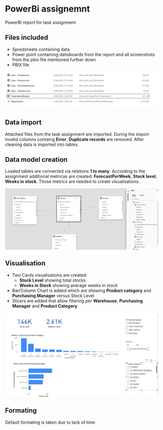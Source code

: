 # PowerBi assignemnt
PowerBI report for task assignment

## Files included
- Spredsheets containing data 
- Power point containing dahsboards from the report and all screenshots from the pbix file mentioned further down
- PBIX file

![Needed files included in the repo](https://github.com/emcence/powerbi/blob/main/FileStructure.png)


## Data import
Attached files from the task assignment are imported. During the import invalid columns containg **Error**, **Duplicate records** are removed. After cleaning data is imported into tables.

## Data model creation
Loaded tables are connected via relations **1 to many**. According to the assignment additional metricas are created: **ForecastPerWeek**, **Stock level**, **Weeks in stock**. Those metrics are needed to create visualisations. 

![Data model](https://github.com/emcence/powerbi/blob/main/DataModel.png)

## Visualisation
- Two Cards visualisations are created:
  - **Stock Level** showing total stocks
  - **Weeks in Stock** showing average weeks in stock
- Bar/Column Chart is added which are showing **Product category** and **Purchasing Manager** versus Stock Level
- Slicers are added that allow filtering per **Warehouse**, **Purchasing Manager** and **Product Category**

![Example of visualisations](https://github.com/emcence/powerbi/blob/main/Dashboard.png)

## Formating
Default formating is taken due to lack of time


